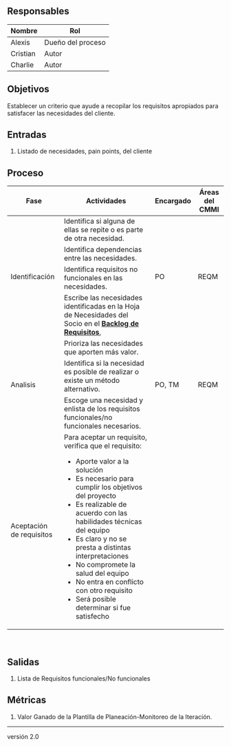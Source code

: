 
## Responsables

| Nombre   | Rol               |
| -------- | ----------------- |
| Alexis | Dueño del proceso |
| Cristian | Autor             |
| Charlie     | Autor             |

## Objetivos

Establecer un criterio que ayude a recopilar los requisitos apropiados para satisfacer las necesidades del cliente.

## Entradas

1. Listado de necesidades, pain points, del cliente

## Proceso
 				 			 
<table>
  <thead>
    <tr>
      <th>Fase</th>
      <th>Actividades</th>
      <th>Encargado</th>
      <th>Áreas del CMMI</th>
    </tr>
  </thead>
  <tbody>
    <tr>
      <td rowspan="4">Identificación</td>
      <td>Identifica si alguna de ellas se repite o es parte de otra necesidad.</td>
      <td rowspan="4">PO</td>
      <td rowspan="4">REQM</td>
    </tr>
    <tr>
      <td>Identifica dependencias entre las necesidades.</td>
    </tr>
    <tr>
      <td>Identifica requisitos no funcionales en las necesidades.</td>
    </tr>
    <tr>
      <td> Escribe las necesidades identificadas en la Hoja de Necesidades del Socio en el <strong> <a href="https://docs.google.com/spreadsheets/d/1o6jLgBaUGFCco-8gIZqd8Ng3zqUKfJYZudfaI9Bqu-0/edit#gid=1630941258" target="_blank">Backlog de Requisitos</a></strong>,
      </td>
    </tr>
    <tr>
      <td rowspan="3">Analisis</td>
      <td>Prioriza las necesidades que aporten más valor.</td>
      <td rowspan="3">PO, TM</td>
      <td rowspan="3">REQM</td>
    </tr>
      <tr>
      <td>Identifica si  la necesidad es posible de realizar o existe un método alternativo.</td>
    </tr>  
    <tr>
      <td>Escoge una necesidad y enlista de los requisitos funcionales/no funcionales necesarios.</td>
    </tr>
    <tr>
      <td  rowspan="2">Aceptación de requisitos</td>
    </tr>
    <tr>
      <td>Para aceptar un requisito, verifica que el requisito:
        <ul>
            <li>Aporte valor a la solución</li>
            <li>Es necesario para cumplir los objetivos del proyecto</li>
            <li>Es realizable de acuerdo con las habilidades técnicas del equipo</li>
            <li>Es claro y no se presta a distintas interpretaciones</li>
            <li>No compromete la salud del equipo</li>
            <li>No entra en conflicto con otro requisito</li>
            <li>Será posible determinar si fue satisfecho</li>
          </ul>
      </td>
    </tr>  
  </tbody>
</table>
​


## Salidas
1) Lista de Requisitos funcionales/No funcionales

## Métricas
1) Valor Ganado de la Plantilla de Planeación-Monitoreo de la Iteración.

***
versión 2.0